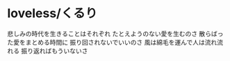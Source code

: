 # loveless/くるり
悲しみの時代を生きることはそれぞれ
たとえようのない愛を生むのさ
散らばった愛をまとめる時間に
振り回されないでいいのさ
風は綿毛を運んで人は流れ流れる
振り返ればもういないさ
